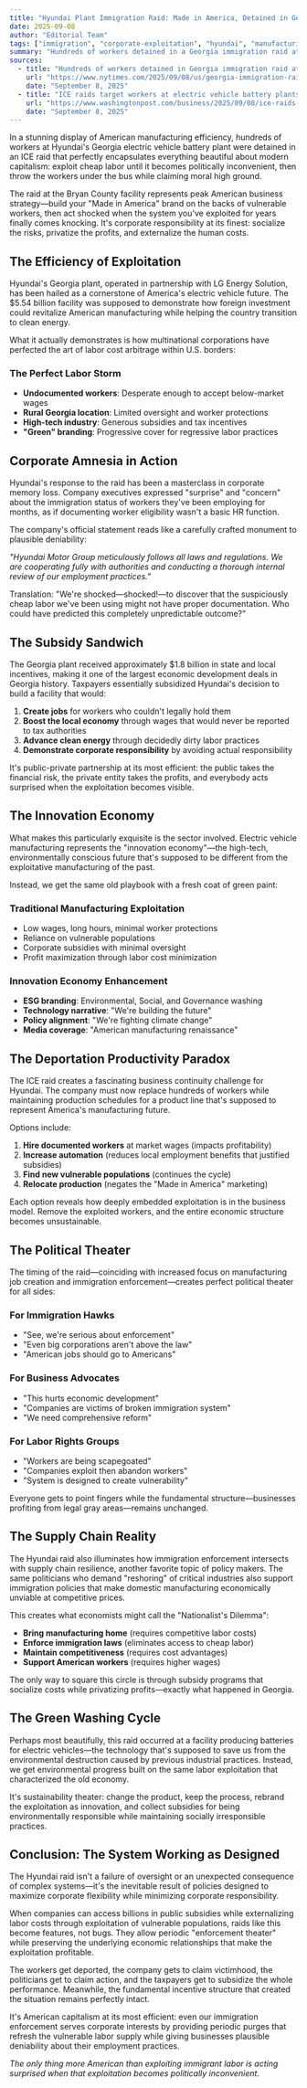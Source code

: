 ```yaml
---
title: "Hyundai Plant Immigration Raid: Made in America, Detained in Georgia"
date: 2025-09-08
author: "Editorial Team"
tags: ["immigration", "corporate-exploitation", "hyundai", "manufacturing"]
summary: "Hundreds of workers detained in a Georgia immigration raid at Hyundai's EV battery plant. American manufacturing: now with bonus deportations."
sources:
  - title: "Hundreds of workers detained in Georgia immigration raid at Hyundai EV battery plant"
    url: "https://www.nytimes.com/2025/09/08/us/georgia-immigration-raid-ev-battery-plant-hyundai-lg.html"
    date: "September 8, 2025"
  - title: "ICE raids target workers at electric vehicle battery plants"
    url: "https://www.washingtonpost.com/business/2025/09/08/ice-raids-ev-battery-plants/"
    date: "September 8, 2025"
---
```


In a stunning display of American manufacturing efficiency, hundreds of workers at Hyundai's Georgia electric vehicle battery plant were detained in an ICE raid that perfectly encapsulates everything beautiful about modern capitalism: exploit cheap labor until it becomes politically inconvenient, then throw the workers under the bus while claiming moral high ground.

The raid at the Bryan County facility represents peak American business strategy—build your "Made in America" brand on the backs of vulnerable workers, then act shocked when the system you've exploited for years finally comes knocking. It's corporate responsibility at its finest: socialize the risks, privatize the profits, and externalize the human costs.

## The Efficiency of Exploitation

Hyundai's Georgia plant, operated in partnership with LG Energy Solution, has been hailed as a cornerstone of America's electric vehicle future. The $5.54 billion facility was supposed to demonstrate how foreign investment could revitalize American manufacturing while helping the country transition to clean energy.

What it actually demonstrates is how multinational corporations have perfected the art of labor cost arbitrage within U.S. borders:

### The Perfect Labor Storm
- **Undocumented workers**: Desperate enough to accept below-market wages
- **Rural Georgia location**: Limited oversight and worker protections
- **High-tech industry**: Generous subsidies and tax incentives
- **"Green" branding**: Progressive cover for regressive labor practices

## Corporate Amnesia in Action

Hyundai's response to the raid has been a masterclass in corporate memory loss. Company executives expressed "surprise" and "concern" about the immigration status of workers they've been employing for months, as if documenting worker eligibility wasn't a basic HR function.

The company's official statement reads like a carefully crafted monument to plausible deniability:

*"Hyundai Motor Group meticulously follows all laws and regulations. We are cooperating fully with authorities and conducting a thorough internal review of our employment practices."*

Translation: "We're shocked—shocked!—to discover that the suspiciously cheap labor we've been using might not have proper documentation. Who could have predicted this completely unpredictable outcome?"

## The Subsidy Sandwich

The Georgia plant received approximately $1.8 billion in state and local incentives, making it one of the largest economic development deals in Georgia history. Taxpayers essentially subsidized Hyundai's decision to build a facility that would:

1. **Create jobs** for workers who couldn't legally hold them
2. **Boost the local economy** through wages that would never be reported to tax authorities
3. **Advance clean energy** through decidedly dirty labor practices
4. **Demonstrate corporate responsibility** by avoiding actual responsibility

It's public-private partnership at its most efficient: the public takes the financial risk, the private entity takes the profits, and everybody acts surprised when the exploitation becomes visible.

## The Innovation Economy

What makes this particularly exquisite is the sector involved. Electric vehicle manufacturing represents the "innovation economy"—the high-tech, environmentally conscious future that's supposed to be different from the exploitative manufacturing of the past.

Instead, we get the same old playbook with a fresh coat of green paint:

### Traditional Manufacturing Exploitation
- Low wages, long hours, minimal worker protections
- Reliance on vulnerable populations
- Corporate subsidies with minimal oversight
- Profit maximization through labor cost minimization

### Innovation Economy Enhancement
- **ESG branding**: Environmental, Social, and Governance washing
- **Technology narrative**: "We're building the future"
- **Policy alignment**: "We're fighting climate change"
- **Media coverage**: "American manufacturing renaissance"

## The Deportation Productivity Paradox

The ICE raid creates a fascinating business continuity challenge for Hyundai. The company must now replace hundreds of workers while maintaining production schedules for a product line that's supposed to represent America's manufacturing future.

Options include:
1. **Hire documented workers** at market wages (impacts profitability)
2. **Increase automation** (reduces local employment benefits that justified subsidies)
3. **Find new vulnerable populations** (continues the cycle)
4. **Relocate production** (negates the "Made in America" marketing)

Each option reveals how deeply embedded exploitation is in the business model. Remove the exploited workers, and the entire economic structure becomes unsustainable.

## The Political Theater

The timing of the raid—coinciding with increased focus on manufacturing job creation and immigration enforcement—creates perfect political theater for all sides:

### For Immigration Hawks
- "See, we're serious about enforcement"
- "Even big corporations aren't above the law"
- "American jobs should go to Americans"

### For Business Advocates
- "This hurts economic development"
- "Companies are victims of broken immigration system"
- "We need comprehensive reform"

### For Labor Rights Groups
- "Workers are being scapegoated"
- "Companies exploit then abandon workers"
- "System is designed to create vulnerability"

Everyone gets to point fingers while the fundamental structure—businesses profiting from legal gray areas—remains unchanged.

## The Supply Chain Reality

The Hyundai raid also illuminates how immigration enforcement intersects with supply chain resilience, another favorite topic of policy makers. The same politicians who demand "reshoring" of critical industries also support immigration policies that make domestic manufacturing economically unviable at competitive prices.

This creates what economists might call the "Nationalist's Dilemma":
- **Bring manufacturing home** (requires competitive labor costs)
- **Enforce immigration laws** (eliminates access to cheap labor)
- **Maintain competitiveness** (requires cost advantages)
- **Support American workers** (requires higher wages)

The only way to square this circle is through subsidy programs that socialize costs while privatizing profits—exactly what happened in Georgia.

## The Green Washing Cycle

Perhaps most beautifully, this raid occurred at a facility producing batteries for electric vehicles—the technology that's supposed to save us from the environmental destruction caused by previous industrial practices. Instead, we get environmental progress built on the same labor exploitation that characterized the old economy.

It's sustainability theater: change the product, keep the process, rebrand the exploitation as innovation, and collect subsidies for being environmentally responsible while maintaining socially irresponsible practices.

## Conclusion: The System Working as Designed

The Hyundai raid isn't a failure of oversight or an unexpected consequence of complex systems—it's the inevitable result of policies designed to maximize corporate flexibility while minimizing corporate responsibility.

When companies can access billions in public subsidies while externalizing labor costs through exploitation of vulnerable populations, raids like this become features, not bugs. They allow periodic "enforcement theater" while preserving the underlying economic relationships that make the exploitation profitable.

The workers get deported, the company gets to claim victimhood, the politicians get to claim action, and the taxpayers get to subsidize the whole performance. Meanwhile, the fundamental incentive structure that created the situation remains perfectly intact.

It's American capitalism at its most efficient: even our immigration enforcement serves corporate interests by providing periodic purges that refresh the vulnerable labor supply while giving businesses plausible deniability about their employment practices.

*The only thing more American than exploiting immigrant labor is acting surprised when that exploitation becomes politically inconvenient.*
